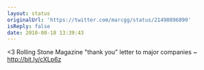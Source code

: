 ```yaml
---
layout: status
originalUrl: 'https://twitter.com/marcgg/status/21490896890'
isReply: false
date: 2010-08-18 13:39:43
---
```


&lt;3 Rolling Stone Magazine "thank you" letter to major companies ~ http://bit.ly/cXLp6z
